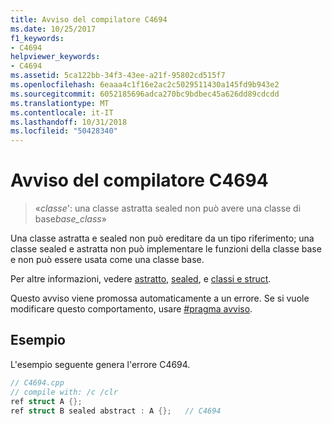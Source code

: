 ```yaml
---
title: Avviso del compilatore C4694
ms.date: 10/25/2017
f1_keywords:
- C4694
helpviewer_keywords:
- C4694
ms.assetid: 5ca122bb-34f3-43ee-a21f-95802cd515f7
ms.openlocfilehash: 6eaaa4c1f16e2ac2c5029511430a145fd9b943e2
ms.sourcegitcommit: 6052185696adca270bc9bdbec45a626dd89cdcdd
ms.translationtype: MT
ms.contentlocale: it-IT
ms.lasthandoff: 10/31/2018
ms.locfileid: "50428340"
---
```

# <a name="compiler-warning-c4694"></a>Avviso del compilatore C4694

> «*classe*': una classe astratta sealed non può avere una classe di base*base_class*»

Una classe astratta e sealed non può ereditare da un tipo riferimento; una classe sealed e astratta non può implementare le funzioni della classe base e non può essere usata come una classe base.

Per altre informazioni, vedere [astratto](../../windows/abstract-cpp-component-extensions.md), [sealed](../../windows/sealed-cpp-component-extensions.md), e [classi e struct](../../windows/classes-and-structs-cpp-component-extensions.md).

Questo avviso viene promossa automaticamente a un errore. Se si vuole modificare questo comportamento, usare [#pragma avviso](../../preprocessor/warning.md).

## <a name="example"></a>Esempio

L'esempio seguente genera l'errore C4694.

```cpp
// C4694.cpp
// compile with: /c /clr
ref struct A {};
ref struct B sealed abstract : A {};   // C4694
```